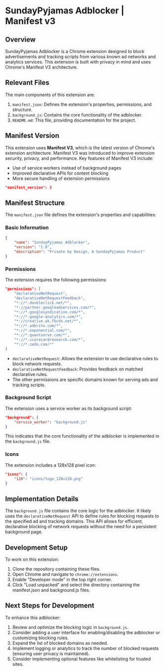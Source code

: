 # SundayPyjamas Adblocker | Manifest v3

## Overview

SundayPyjamas Adblocker is a Chrome extension designed to block advertisements and tracking scripts from various known ad networks and analytics services. This extension is built with privacy in mind and uses Chrome's Manifest V3 architecture.

## Relevant Files

The main components of this extension are:

1. `manifest.json`: Defines the extension's properties, permissions, and structure.
2. `background.js`: Contains the core functionality of the adblocker.
3. `README.md`: This file, providing documentation for the project.

## Manifest Version

This extension uses **Manifest V3**, which is the latest version of Chrome's extension architecture. Manifest V3 was introduced to improve extension security, privacy, and performance. Key features of Manifest V3 include:

- Use of service workers instead of background pages
- Improved declarative APIs for content blocking
- More secure handling of extension permissions

```json
"manifest_version": 3
```

## Manifest Structure

The `manifest.json` file defines the extension's properties and capabilities:

### Basic Information

```json
{
    "name": "SundayPyjamas Adblocker",
    "version": "1.0",
    "description": "Private by Design, A SundayPyjamas Product"
}
```

### Permissions

The extension requires the following permissions:

```json
"permissions": [
    "declarativeNetRequest",
    "declarativeNetRequestFeedback",
    "*://*.doubleclick.net/*",
    "*://partner.googleadservices.com/*",
    "*://*.googlesyndication.com/*",
    "*://*.google-analytics.com/*",
    "*://creative.ak.fbcdn.net/*",
    "*://*.adbrite.com/*",
    "*://*.exponential.com/*",
    "*://*.quantserve.com/*",
    "*://*.scorecardresearch.com/*",
    "*://*.zedo.com/*"
]
```

- `declarativeNetRequest`: Allows the extension to use declarative rules to block network requests.
- `declarativeNetRequestFeedback`: Provides feedback on matched declarative rules.
- The other permissions are specific domains known for serving ads and tracking scripts.

### Background Script

The extension uses a service worker as its background script:

```json
"background": {
    "service_worker": "background.js"
}
```

This indicates that the core functionality of the adblocker is implemented in the `background.js` file.

### Icons

The extension includes a 128x128 pixel icon:

```json
"icons": {
    "128": "icons/logo_128x128.png"
}
```

## Implementation Details

The `background.js` file contains the core logic for the adblocker. It likely uses the `declarativeNetRequest` API to define rules for blocking requests to the specified ad and tracking domains. This API allows for efficient, declarative blocking of network requests without the need for a persistent background page.

## Development Setup

To work on this extension:

1. Clone the repository containing these files.
2. Open Chrome and navigate to `chrome://extensions`.
3. Enable "Developer mode" in the top right corner.
4. Click "Load unpacked" and select the directory containing the manifest.json and background.js files.

## Next Steps for Development

To enhance this adblocker:

1. Review and optimize the blocking logic in `background.js`.
2. Consider adding a user interface for enabling/disabling the adblocker or customizing blocking rules.
3. Expand the list of blocked domains as needed.
4. Implement logging or analytics to track the number of blocked requests (ensuring user privacy is maintained).
5. Consider implementing optional features like whitelisting for trusted sites.
